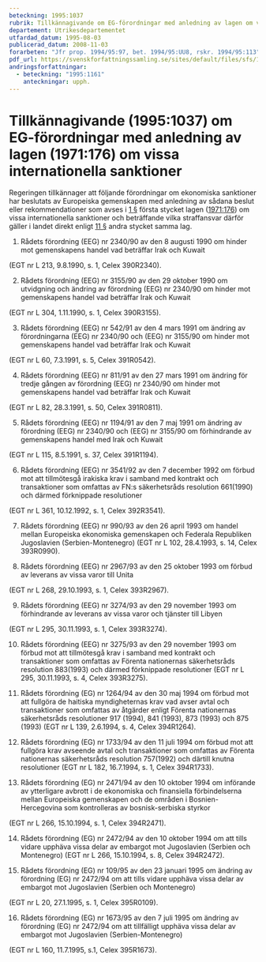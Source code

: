 ```yaml
---
beteckning: 1995:1037
rubrik: Tillkännagivande om EG-förordningar med anledning av lagen om vissa internationella sanktioner
departement: Utrikesdepartementet
utfardad_datum: 1995-08-03
publicerad_datum: 2008-11-03
forarbeten: "Jfr prop. 1994/95:97, bet. 1994/95:UU8, rskr. 1994/95:113"
pdf_url: https://svenskforfattningssamling.se/sites/default/files/sfs/1995-08/SFS1995-1037.pdf
andringsforfattningar:
  - beteckning: "1995:1161"
    anteckningar: upph.
---
```


# Tillkännagivande (1995:1037) om EG-förordningar med anledning av lagen (1971:176) om vissa internationella sanktioner

Regeringen tillkännager att följande förordningar om ekonomiska sanktioner har beslutats av Europeiska gemenskapen med anledning av sådana beslut eller rekommendationer som avses i [1 §](#1) första stycket lagen ([1971:176](https://selex.se/eli/sfs/1971/176)) om vissa internationella sanktioner och beträffande vilka straffansvar därför gäller i landet direkt enligt [11 §](#11) andra stycket samma lag.

1. Rådets förordning (EEG) nr 2340/90 av den 8 augusti 1990 om hinder mot gemenskapens handel vad beträffar Irak och Kuwait

(EGT nr L 213, 9.8.1990, s. 1, Celex 390R2340).

2. Rådets förordning (EEG) nr 3155/90 av den 29 oktober 1990 om utvidgning och ändring av förordning (EEG) nr 2340/90 om hinder mot gemenskapens handel vad beträffar Irak och Kuwait

(EGT nr L 304, 1.11.1990, s. 1, Celex 390R3155).

3. Rådets förordning (EEG) nr 542/91 av den 4 mars 1991 om ändring av förordningarna (EEG) nr 2340/90 och (EEG) nr 3155/90 om hinder mot gemenskapens handel vad beträffar Irak och Kuwait

(EGT nr L 60, 7.3.1991, s. 5, Celex 391R0542).

4. Rådets förordning (EEG) nr 811/91 av den 27 mars 1991 om ändring för tredje gången av förordning (EEG) nr 2340/90 om hinder mot gemenskapens handel vad beträffar Irak och Kuwait

(EGT nr L 82, 28.3.1991, s. 50, Celex 391R0811).

5. Rådets förordning (EEG) nr 1194/91 av den 7 maj 1991 om ändring av förordning (EEG) nr 2340/90 och (EEG) nr 3155/90 om förhindrande av gemenskapens handel med Irak och Kuwait

(EGT nr L 115, 8.5.1991, s. 37, Celex 391R1194).

6. Rådets förordning (EEG) nr 3541/92 av den 7 december 1992 om förbud mot att tillmötesgå irakiska krav i samband med kontrakt och transaktioner som omfattas av FN:s säkerhetsråds resolution 661(1990) och därmed förknippade resolutioner

(EGT nr L 361, 10.12.1992, s. 1, Celex 392R3541).

7. Rådets förordning (EEG) nr 990/93 av den 26 april 1993 om handel mellan Europeiska ekonomiska gemenskapen och Federala Republiken Jugoslavien (Serbien-Montenegro) (EGT nr L 102, 28.4.1993, s. 14, Celex 393R0990).

8. Rådets förordning (EEG) nr 2967/93 av den 25 oktober 1993 om förbud av leverans av vissa varor till Unita

(EGT nr L 268, 29.10.1993, s. 1, Celex 393R2967).

9. Rådets förordning (EEG) nr 3274/93 av den 29 november 1993 om förhindrande av leverans av vissa varor och tjänster till Libyen

(EGT nr L 295, 30.11.1993, s. 1, Celex 393R3274).

10. Rådets förordning (EEG) nr 3275/93 av den 29 november 1993 om förbud mot att tillmötesgå krav i samband med kontrakt och transaktioner som omfattas av Förenta nationernas säkerhetsråds resolution 883(1993) och därmed förknippade resolutioner (EGT nr L 295, 30.11.1993, s. 4, Celex 393R3275).

11. Rådets förordning (EG) nr 1264/94 av den 30 maj 1994 om förbud mot att fullgöra de haitiska myndigheternas krav vad avser avtal och transaktioner som omfattas av åtgärder enligt Förenta nationernas säkerhetsråds resolutioner 917 (1994), 841 (1993), 873 (1993) och 875 (1993) (EGT nr L 139, 2.6.1994, s. 4, Celex 394R1264).

12. Rådets förordning (EG) nr 1733/94 av den 11 juli 1994 om förbud mot att fullgöra krav avseende avtal och transaktioner som omfattas av Förenta nationernas säkerhetsråds resolution 757(1992) och därtill knutna resolutioner (EGT nr L 182, 16.7.1994, s. 1, Celex 394R1733).

13. Rådets förordning (EG) nr 2471/94 av den 10 oktober 1994 om införande av ytterligare avbrott i de ekonomiska och finansiella förbindelserna mellan Europeiska gemenskapen och de områden i Bosnien-Hercegovina som kontrolleras av bosnisk-serbiska styrkor

(EGT nr L 266, 15.10.1994, s. 1, Celex 394R2471).

14. Rådets förordning (EG) nr 2472/94 av den 10 oktober 1994 om att tills vidare upphäva vissa delar av embargot mot Jugoslavien (Serbien och Montenegro) (EGT nr L 266, 15.10.1994, s. 8, Celex 394R2472).

15. Rådets förordning (EG) nr 109/95 av den 23 januari 1995 om ändring av förordning (EG) nr 2472/94 om att tills vidare upphäva vissa delar av embargot mot Jugoslavien (Serbien och Montenegro)

(EGT nr L 20, 27.1.1995, s. 1, Celex 395R0109).

16. Rådets förordning (EG) nr 1673/95 av den 7 juli 1995 om ändring av förordning (EG) nr 2472/94 om att tillfälligt upphäva vissa delar av embargot mot Jugoslavien (Serbien-Montenegro)

(EGT nr L 160, 11.7.1995, s.1, Celex 395R1673).